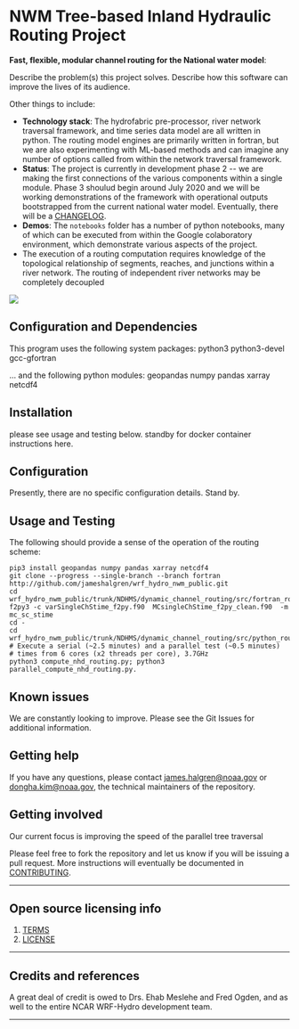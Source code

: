 # NWM Tree-based Inland Hydraulic Routing Project 

**Fast, flexible, modular channel routing for the National water model**:  


Describe the problem(s) this project solves.
Describe how this software can improve the lives of its audience.

Other things to include:

  - **Technology stack**: The hydrofabric pre-processor, river network traversal framework, and time series data model are all written in python. The routing model engines are primarily written in fortran, but we are also experimenting with ML-based methods and can imagine any number of options called from within the network traversal framework.
  - **Status**:  The project is currently in development phase 2 -- we are making the first connections of the various components within a single module. Phase 3 shoulud begin around July 2020 and we will be working demonstrations of the framework with operational outputs bootstrapped from the current national water model. Eventually, there will be a [CHANGELOG](CHANGELOG.md).
  - **Demos**: The `notebooks` folder has a number of python notebooks, many of which can be executed from within the Google colaboratory environment, which demonstrate various aspects of the project. 
  - The execution of a routing computation requires knowledge of the topological relationship of segments, reaches, and junctions within a river network. The routing of independent river networks may be completely decoupled


![](https://raw.githubusercontent.com/NOAA-OWP/owp-open-source-project-template/master/doc/bluecyan.gif)


## Configuration and Dependencies

This program uses the following system packages:
python3
python3-devel
gcc-gfortran

... and the following python modules:
geopandas 
numpy 
pandas 
xarray 
netcdf4 

## Installation

please see usage and testing below. standby for docker container instructions here.

## Configuration

Presently, there are no specific configuration details. Stand by.

## Usage and Testing
The following should provide a sense of the operation of the routing scheme:

```
pip3 install geopandas numpy pandas xarray netcdf4 
git clone --progress --single-branch --branch fortran http://github.com/jameshalgren/wrf_hydro_nwm_public.git
cd wrf_hydro_nwm_public/trunk/NDHMS/dynamic_channel_routing/src/fortran_routing/mc_pylink_v00/MC_singleCH_singleTS/
f2py3 -c varSingleChStime_f2py.f90  MCsingleChStime_f2py_clean.f90  -m mc_sc_stime
cd -
cd wrf_hydro_nwm_public/trunk/NDHMS/dynamic_channel_routing/src/python_routing_v02/
# Execute a serial (~2.5 minutes) and a parallel test (~0.5 minutes)
# times from 6 cores (x2 threads per core), 3.7GHz
python3 compute_nhd_routing.py; python3 parallel_compute_nhd_routing.py.
```

## Known issues

We are constantly looking to improve. Please see the Git Issues for additional information.

## Getting help

If you have any questions, please contact james.halgren@noaa.gov or dongha.kim@noaa.gov, the technical maintainers of the repository. 

## Getting involved

Our current focus is improving the speed of the parallel tree traversal

Please feel free to fork the repository and let us know if you will be issuing a pull request. 
More instructions will eventually be documented in [CONTRIBUTING](CONTRIBUTING.md).


----

## Open source licensing info
1. [TERMS](TERMS.md)
2. [LICENSE](LICENSE)


----

## Credits and references

A great deal of credit is owed to Drs. Ehab Meslehe and Fred Ogden, and as well to the entire NCAR WRF-Hydro development team.

----
